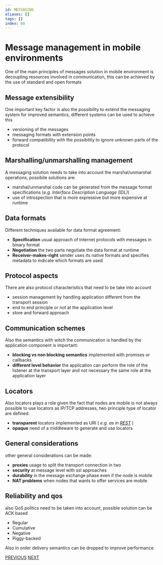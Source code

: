 ```yaml
---
id: MESSAGING
aliases: []
tags: []
index: 60
---
```


# Message management in mobile environments

One of the main principles of messages solution in mobile environment is decoupling resources involved in communication, this can be achieved by the use of standard and open formats

## Message extensibility

One important key factor is also the possibility to extend the messaging system for improved semantics, different systems can be used to achieve this

- versioning of the messages
- messaging formats with extension points
- forward compatibility with the possibility to ignore unknown parts of the protocol

## Marshalling/unmarshalling management

A messaging solution needs to take into account the marshal/unmarshal operations, possibile solutions are:

- marshal/unmarshal code can be generated from the message format specifications (*e.g. Interface Description Language (IDL)*)
- use of introspection that is more expressive but more expensive at runtime

## Data formats

Different techniques available for data format agreement:

- **Specification** usual approach of Internet protocols with messages in binary format
- **Negotiation** the two parts negotiate the data format at runtime
- **Receiver-makes-right** sender uses its native formats and specifies metadata to indicate which formats are used

## Protocol aspects

There are also protocol characteristics that need to be take into account

- session management by handling application different from the transport session
- end to end principle or not at the application level
- store and forward approach

## Communication schemes

Also the semantics with witch the communication is handled by the application component is important:

- **blocking vs non blocking semantics**  implemented with promises or callbacks
- **different level behavior**  the application can perform the role of the listener at the transport layer and not necessary the same role at the application layer

## Locators

Also locators plays a role given the fact that nodes are mobile is not always possible to use locators as IP/TCP addresses, two principle type of locator are defined:

- **transparent** locators implemented as URI ( *e.g. as in [REST](mobile_systems/REST.md)* )
- **opaque** need of a middleware to generate and use locators

## General considerations

other general considerations can be made:

- **proxies** usage to split the transport connection in two
- **security**  at message level with ssl approaches
- **durability** in the message exchange phase even if the node is mobile
- **NAT problems** when nodes that wants to offer services are mobile

## Reliability and qos

also QoS politics need to be taken into account, possible solution can be ACK based

- Regular
- Cumulative
- Negative
- Piggy-backed

Also in order delivery semantics can be dropped to improve performance

[PREVIOUS](pages/discovery_messages_events/SERVICE_DISCOVERY.md) [NEXT](mobile_systems/discovery_messages_events/JAVA_MESSAGE_SERVICE.md)
